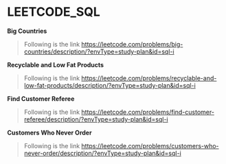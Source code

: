 # LEETCODE_SQL

**Big Countries**
> Following is the link https://leetcode.com/problems/big-countries/description/?envType=study-plan&id=sql-i


**Recyclable and Low Fat Products**
> Following is the link https://leetcode.com/problems/recyclable-and-low-fat-products/description/?envType=study-plan&id=sql-i

**Find Customer Referee**
> Following is the link https://leetcode.com/problems/find-customer-referee/description/?envType=study-plan&id=sql-i

**Customers Who Never Order**
> Following is the link https://leetcode.com/problems/customers-who-never-order/description/?envType=study-plan&id=sql-i
